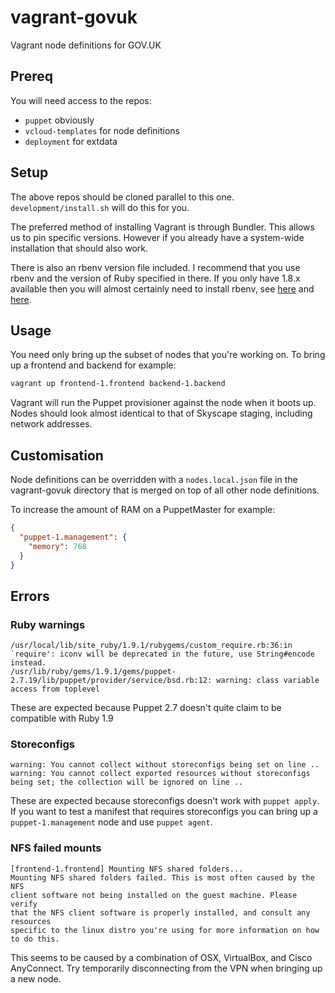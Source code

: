 # vagrant-govuk

Vagrant node definitions for GOV.UK

## Prereq

You will need access to the repos:

- `puppet` obviously
- `vcloud-templates` for node definitions
- `deployment` for extdata

## Setup

The above repos should be cloned parallel to this one. `development/install.sh` will do this for you.

The preferred method of installing Vagrant is through Bundler. This allows us to pin specific versions. However if you already have a system-wide installation that should also work.

There is also an rbenv version file included. I recommend that you use rbenv and the version of Ruby specified in there. If you only have 1.8.x available then you will almost certainly need to install rbenv, see [here](https://github.com/sstephenson/rbenv/#homebrew-on-mac-os-x) and [here](http://dan.carley.co/blog/2012/02/07/rbenv-and-bundler/).

## Usage

You need only bring up the subset of nodes that you're working on. To bring up a frontend and backend for example:
```sh
vagrant up frontend-1.frontend backend-1.backend
```

Vagrant will run the Puppet provisioner against the node when it boots up. Nodes should look almost identical to that of Skyscape staging, including network addresses.

## Customisation

Node definitions can be overridden with a `nodes.local.json` file in the vagrant-govuk directory that is merged on top of all other node definitions.

To increase the amount of RAM on a PuppetMaster for example:
```json
{
  "puppet-1.management": {
    "memory": 768
  }
}
```

## Errors

### Ruby warnings
```
/usr/local/lib/site_ruby/1.9.1/rubygems/custom_require.rb:36:in `require': iconv will be deprecated in the future, use String#encode instead.
/usr/lib/ruby/gems/1.9.1/gems/puppet-2.7.19/lib/puppet/provider/service/bsd.rb:12: warning: class variable access from toplevel
```
These are expected because Puppet 2.7 doesn't quite claim to be compatible with Ruby 1.9

### Storeconfigs
```
warning: You cannot collect without storeconfigs being set on line ..
warning: You cannot collect exported resources without storeconfigs being set; the collection will be ignored on line ..
```
These are expected because storeconfigs doesn't work with `puppet apply`. If you want to test a manifest that requires storeconfigs you can bring up a `puppet-1.management` node and use `puppet agent`.

### NFS failed mounts
```
[frontend-1.frontend] Mounting NFS shared folders...
Mounting NFS shared folders failed. This is most often caused by the NFS
client software not being installed on the guest machine. Please verify
that the NFS client software is properly installed, and consult any resources
specific to the linux distro you're using for more information on how to do this.
```
This seems to be caused by a combination of OSX, VirtualBox, and Cisco AnyConnect. Try temporarily disconnecting from the VPN when bringing up a new node.
